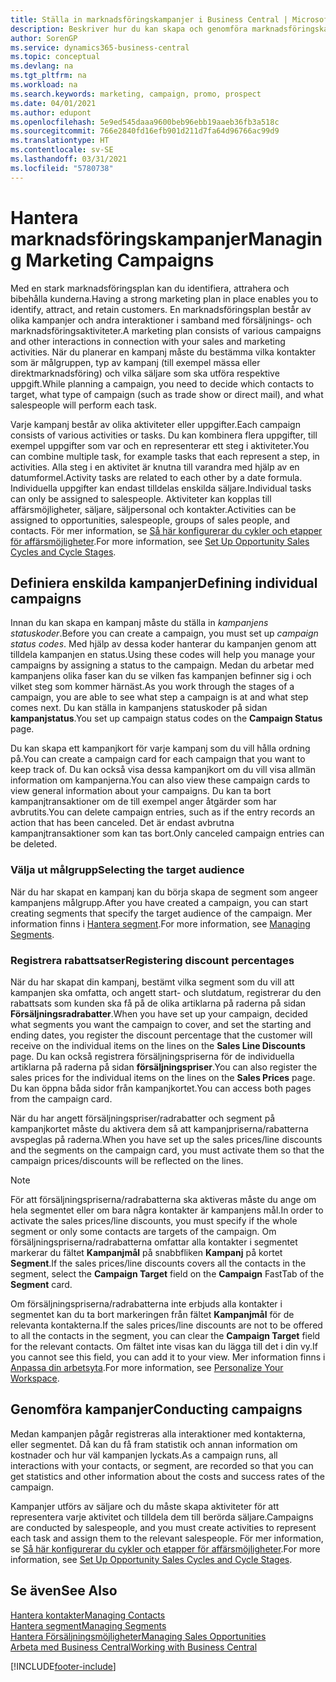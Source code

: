 ```yaml
---
title: Ställa in marknadsföringskampanjer i Business Central | Microsoft Docs
description: Beskriver hur du kan skapa och genomföra marknadsföringskampanjer i Business Central för att identifiera och attrahera potentiella kunder och bibehålla befintliga.
author: SorenGP
ms.service: dynamics365-business-central
ms.topic: conceptual
ms.devlang: na
ms.tgt_pltfrm: na
ms.workload: na
ms.search.keywords: marketing, campaign, promo, prospect
ms.date: 04/01/2021
ms.author: edupont
ms.openlocfilehash: 5e9ed545daaa9600beb96ebb19aaeb36fb3a518c
ms.sourcegitcommit: 766e2840fd16efb901d211d7fa64d96766ac99d9
ms.translationtype: HT
ms.contentlocale: sv-SE
ms.lasthandoff: 03/31/2021
ms.locfileid: "5780738"
---
```

# <a name="managing-marketing-campaigns"></a><span data-ttu-id="89e57-103">Hantera marknadsföringskampanjer</span><span class="sxs-lookup"><span data-stu-id="89e57-103">Managing Marketing Campaigns</span></span>
<span data-ttu-id="89e57-104">Med en stark marknadsföringsplan kan du identifiera, attrahera och bibehålla kunderna.</span><span class="sxs-lookup"><span data-stu-id="89e57-104">Having a strong marketing plan in place enables you to identify, attract, and retain customers.</span></span> <span data-ttu-id="89e57-105">En marknadsföringsplan består av olika kampanjer och andra interaktioner i samband med försäljnings- och marknadsföringsaktiviteter.</span><span class="sxs-lookup"><span data-stu-id="89e57-105">A marketing plan consists of various campaigns and other interactions in connection with your sales and marketing activities.</span></span> <span data-ttu-id="89e57-106">När du planerar en kampanj måste du bestämma vilka kontakter som är målgruppen, typ av kampanj (till exempel mässa eller direktmarknadsföring) och vilka säljare som ska utföra respektive uppgift.</span><span class="sxs-lookup"><span data-stu-id="89e57-106">While planning a campaign, you need to decide which contacts to target, what type of campaign (such as trade show or direct mail), and what salespeople will perform each task.</span></span>

<span data-ttu-id="89e57-107">Varje kampanj består av olika aktiviteter eller uppgifter.</span><span class="sxs-lookup"><span data-stu-id="89e57-107">Each campaign consists of various activities or tasks.</span></span> <span data-ttu-id="89e57-108">Du kan kombinera flera uppgifter, till exempel uppgifter som var och en representerar ett steg i aktiviteter.</span><span class="sxs-lookup"><span data-stu-id="89e57-108">You can combine multiple task, for example tasks that each represent a step, in activities.</span></span> <span data-ttu-id="89e57-109">Alla steg i en aktivitet är knutna till varandra med hjälp av en datumformel.</span><span class="sxs-lookup"><span data-stu-id="89e57-109">Activity tasks are related to each other by a date formula.</span></span> <span data-ttu-id="89e57-110">Individuella uppgifter kan endast tilldelas enskilda säljare.</span><span class="sxs-lookup"><span data-stu-id="89e57-110">Individual tasks can only be assigned to salespeople.</span></span> <span data-ttu-id="89e57-111">Aktiviteter kan kopplas till affärsmöjligheter, säljare, säljpersonal och kontakter.</span><span class="sxs-lookup"><span data-stu-id="89e57-111">Activities can be assigned to opportunities, salespeople, groups of sales people, and contacts.</span></span> <span data-ttu-id="89e57-112">För mer information, se [Så här konfigurerar du cykler och etapper för affärsmöjligheter](marketing-how-setup-opportunity-sales-cycles-stages.md).</span><span class="sxs-lookup"><span data-stu-id="89e57-112">For more information, see [Set Up Opportunity Sales Cycles and Cycle Stages](marketing-how-setup-opportunity-sales-cycles-stages.md).</span></span>

## <a name="defining-individual-campaigns"></a><span data-ttu-id="89e57-113">Definiera enskilda kampanjer</span><span class="sxs-lookup"><span data-stu-id="89e57-113">Defining individual campaigns</span></span>
<span data-ttu-id="89e57-114">Innan du kan skapa en kampanj måste du ställa in *kampanjens statuskoder*.</span><span class="sxs-lookup"><span data-stu-id="89e57-114">Before you can create a campaign, you must set up *campaign status codes*.</span></span> <span data-ttu-id="89e57-115">Med hjälp av dessa koder hanterar du kampanjen genom att tilldela kampanjen en status.</span><span class="sxs-lookup"><span data-stu-id="89e57-115">Using these codes will help you manage your campaigns by assigning a status to the campaign.</span></span> <span data-ttu-id="89e57-116">Medan du arbetar med kampanjens olika faser kan du se vilken fas kampanjen befinner sig i och vilket steg som kommer härnäst.</span><span class="sxs-lookup"><span data-stu-id="89e57-116">As you work through the stages of a campaign, you are able to see what step a campaign is at and what step comes next.</span></span> <span data-ttu-id="89e57-117">Du kan ställa in kampanjens statuskoder på sidan **kampanjstatus**.</span><span class="sxs-lookup"><span data-stu-id="89e57-117">You set up campaign status codes on the **Campaign Status** page.</span></span>

<span data-ttu-id="89e57-118">Du kan skapa ett kampanjkort för varje kampanj som du vill hålla ordning på.</span><span class="sxs-lookup"><span data-stu-id="89e57-118">You can create a campaign card for each campaign that you want to keep track of.</span></span> <span data-ttu-id="89e57-119">Du kan också visa dessa kampanjkort om du vill visa allmän information om kampanjerna.</span><span class="sxs-lookup"><span data-stu-id="89e57-119">You can also view these campaign cards to view general information about your campaigns.</span></span>
<span data-ttu-id="89e57-120">Du kan ta bort kampanjtransaktioner om de till exempel anger åtgärder som har avbrutits.</span><span class="sxs-lookup"><span data-stu-id="89e57-120">You can delete campaign entries, such as if the entry records an action that has been canceled.</span></span> <span data-ttu-id="89e57-121">Det är endast avbrutna kampanjtransaktioner som kan tas bort.</span><span class="sxs-lookup"><span data-stu-id="89e57-121">Only canceled campaign entries can be deleted.</span></span>

### <a name="selecting-the-target-audience"></a><span data-ttu-id="89e57-122">Välja ut målgrupp</span><span class="sxs-lookup"><span data-stu-id="89e57-122">Selecting the target audience</span></span>
<span data-ttu-id="89e57-123">När du har skapat en kampanj kan du börja skapa de segment som angeer kampanjens målgrupp.</span><span class="sxs-lookup"><span data-stu-id="89e57-123">After you have created a campaign, you can start creating segments that specify the target audience of the campaign.</span></span> <span data-ttu-id="89e57-124">Mer information finns i [Hantera segment](marketing-segments.md).</span><span class="sxs-lookup"><span data-stu-id="89e57-124">For more information, see [Managing Segments](marketing-segments.md).</span></span>

### <a name="registering-discount-percentages"></a><span data-ttu-id="89e57-125">Registrera rabattsatser</span><span class="sxs-lookup"><span data-stu-id="89e57-125">Registering discount percentages</span></span>
<span data-ttu-id="89e57-126">När du har skapat din kampanj, bestämt vilka segment som du vill att kampanjen ska omfatta, och angett start- och slutdatum, registrerar du den rabattsats som kunden ska få på de olika artiklarna på raderna på sidan **Försäljningsradrabatter**.</span><span class="sxs-lookup"><span data-stu-id="89e57-126">When you have set up your campaign, decided what segments you want the campaign to cover, and set the starting and ending dates, you register the discount percentage that the customer will receive on the individual items on the lines on the **Sales Line Discounts** page.</span></span> <span data-ttu-id="89e57-127">Du kan också registrera försäljningspriserna för de individuella artiklarna på raderna på sidan **försäljningspriser**.</span><span class="sxs-lookup"><span data-stu-id="89e57-127">You can also register the sales prices for the individual items on the lines on the **Sales Prices** page.</span></span> <span data-ttu-id="89e57-128">Du kan öppna båda sidor från kampanjkortet.</span><span class="sxs-lookup"><span data-stu-id="89e57-128">You can access both pages from the campaign card.</span></span>

 <span data-ttu-id="89e57-129">När du har angett försäljningspriser/radrabatter och segment på kampanjkortet måste du aktivera dem så att kampanjpriserna/rabatterna avspeglas på raderna.</span><span class="sxs-lookup"><span data-stu-id="89e57-129">When you have set up the sales prices/line discounts and the segments on the campaign card, you must activate them so that the campaign prices/discounts will be reflected on the lines.</span></span>

> [!NOTE]  
>   <span data-ttu-id="89e57-130">För att försäljningspriserna/radrabatterna ska aktiveras måste du ange om hela segmentet eller om bara några kontakter är kampanjens mål.</span><span class="sxs-lookup"><span data-stu-id="89e57-130">In order to activate the sales prices/line discounts, you must specify if the whole segment or only some contacts are targets of the campaign.</span></span> <span data-ttu-id="89e57-131">Om försäljningspriserna/radrabatterna omfattar alla kontakter i segmentet markerar du fältet **Kampanjmål** på snabbfliken **Kampanj** på kortet **Segment**.</span><span class="sxs-lookup"><span data-stu-id="89e57-131">If the sales prices/line discounts covers all the contacts in the segment, select the **Campaign Target** field on the **Campaign** FastTab of the **Segment** card.</span></span>

<span data-ttu-id="89e57-132">Om försäljningspriserna/radrabatterna inte erbjuds alla kontakter i segmentet kan du ta bort markeringen från fältet **Kampanjmål** för de relevanta kontakterna.</span><span class="sxs-lookup"><span data-stu-id="89e57-132">If the sales prices/line discounts are not to be offered to all the contacts in the segment, you can clear the **Campaign Target** field for the relevant contacts.</span></span> <span data-ttu-id="89e57-133">Om fältet inte visas kan du lägga till det i din vy.</span><span class="sxs-lookup"><span data-stu-id="89e57-133">If you cannot see this field, you can add it to your view.</span></span> <span data-ttu-id="89e57-134">Mer information finns i [Anpassa din arbetsyta](ui-personalization-user.md).</span><span class="sxs-lookup"><span data-stu-id="89e57-134">For more information, see [Personalize Your Workspace](ui-personalization-user.md).</span></span>

## <a name="conducting-campaigns"></a><span data-ttu-id="89e57-135">Genomföra kampanjer</span><span class="sxs-lookup"><span data-stu-id="89e57-135">Conducting campaigns</span></span>
<span data-ttu-id="89e57-136">Medan kampanjen pågår registreras alla interaktioner med kontakterna, eller segmentet. Då kan du få fram statistik och annan information om kostnader och hur väl kampanjen lyckats.</span><span class="sxs-lookup"><span data-stu-id="89e57-136">As a campaign runs, all interactions with your contacts, or segment, are recorded so that you can get statistics and other information about the costs and success rates of the campaign.</span></span>

<span data-ttu-id="89e57-137">Kampanjer utförs av säljare och du måste skapa aktiviteter för att representera varje aktivitet och tilldela dem till berörda säljare.</span><span class="sxs-lookup"><span data-stu-id="89e57-137">Campaigns are conducted by salespeople, and you must create activities to represent each task and assign them to the relevant salespeople.</span></span> <span data-ttu-id="89e57-138">För mer information, se [Så här konfigurerar du cykler och etapper för affärsmöjligheter](marketing-how-setup-opportunity-sales-cycles-stages.md).</span><span class="sxs-lookup"><span data-stu-id="89e57-138">For more information, see [Set Up Opportunity Sales Cycles and Cycle Stages](marketing-how-setup-opportunity-sales-cycles-stages.md).</span></span>

## <a name="see-also"></a><span data-ttu-id="89e57-139">Se även</span><span class="sxs-lookup"><span data-stu-id="89e57-139">See Also</span></span>
[<span data-ttu-id="89e57-140">Hantera kontakter</span><span class="sxs-lookup"><span data-stu-id="89e57-140">Managing Contacts</span></span>](marketing-contacts.md)  
[<span data-ttu-id="89e57-141">Hantera segment</span><span class="sxs-lookup"><span data-stu-id="89e57-141">Managing Segments</span></span>](marketing-segments.md)  
[<span data-ttu-id="89e57-142">Hantera Försäljningsmöjligheter</span><span class="sxs-lookup"><span data-stu-id="89e57-142">Managing Sales Opportunities</span></span>](marketing-manage-sales-opportunities.md)  
[<span data-ttu-id="89e57-143">Arbeta med Business Central</span><span class="sxs-lookup"><span data-stu-id="89e57-143">Working with Business Central</span></span>](ui-work-product.md)  


[!INCLUDE[footer-include](includes/footer-banner.md)]